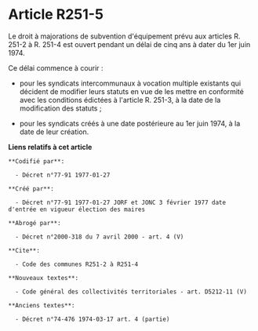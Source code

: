 # Article R251-5

Le droit à majorations de subvention d'équipement prévu aux articles R. 251-2 à R. 251-4 est ouvert pendant un délai de cinq
ans à dater du 1er juin 1974. 

Ce délai commence à courir : 

- pour les syndicats intercommunaux à vocation multiple existants qui décident de modifier leurs statuts en vue de les mettre
en conformité avec les conditions édictées à l'article R. 251-3, à la date de la modification des statuts ; 

- pour les syndicats créés à une date postérieure au 1er juin 1974, à la date de leur création.

**Liens relatifs à cet article**

	**Codifié par**:

	  - Décret n°77-91 1977-01-27

	**Créé par**:

	  - Décret n°77-91 1977-01-27 JORF et JONC 3 février 1977 date d'entrée en vigueur élection des maires

	**Abrogé par**:

	  - Décret n°2000-318 du 7 avril 2000 - art. 4 (V)

	**Cite**:

	  - Code des communes R251-2 à R251-4

	**Nouveaux textes**:

	  - Code général des collectivités territoriales - art. D5212-11 (V)

	**Anciens textes**:

	  - Décret n°74-476 1974-03-17 art. 4 (partie)
